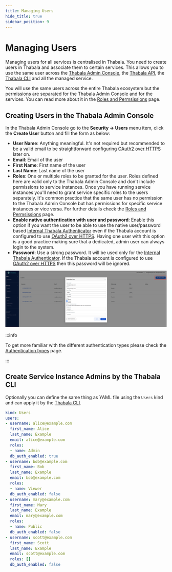 ```yaml
---
title: Managing Users
hide_title: true
sidebar_position: 9
---
```

# Managing Users

Managing users for all services is centralised in Thabala.
You need to create users in Thabala and associate them to certain services.
This allows you to use the same user across the [Thabala Admin Console](/category/thabala-admin-console),
the [Thabala API](/thabala-api), the [Thabala CLI](/thabala-cli) and all the managed service.

You will use the same users across the entire Thabala ecosystem but the permissions are separated for the
Thabala Admin Console and for the services. You can read more about it in the
[Roles and Permsissions](/admin-console/security/roles-and-permissions) page.

## Creating Users in the Thabala Admin Console

In the Thabala Admin Console go to the **Security -> Users** menu item, click the **Create User** button
and fill the form as below:

* **User Name**: Anything meaningful. It's not required but recommended to be a valid email to be straightforward configuring [OAuth2 over HTTPS](/admin-console/security/oauth2) later on.
* **Email**: Email of the user
* **First Name**: First name of the user
* **Last Name**: Last name of the user
* **Roles**: One or multiple roles to be granted for the user.
Roles defined here are valid only to the Thabala Admin Console and don't include permissions to service instances.
Once you have running service instances you'll need to grant service specific roles to the users separately.
It's common practice that the same user has no permission to the Thabala Admin Console but has permissions for
specific service instances or vice versa. For further details check the [Roles and Permsissions](/admin-console/security/roles-and-permissions) page.
* **Enable native authentication with user and password**: Enable this option if you want the user to be able to use
the native user/password based [Internal Thabala Authenticator](/admin-console/security/internal-thabala-authenticator) even if 
the Thabala account is configured to use [OAuth2 over HTTPS](/admin-console/security/oauth2). Having one user with this option is a
good practice making sure that a dedicated, admin user can always login to the system.
* **Password**: Use a strong password. It will be used only for the [Internal Thabala Authenticator](/admin-console/security/internal-thabala-authenticator).
If the Thabala account is configured to use [OAuth2 over HTTPS](/admin-console/security/oauth2)
then this password will be ignored.

![Example banner](./assets/managing-users.png)

:::info

To get more familiar with the different authentication types please check the
[Authentication types](/admin-console/security/authentication-types) page.

:::

## Create Service Instance Admins by the Thabala CLI

Optionally you can define the same thing as YAML file using the `Users` kind and can apply it by the [Thabala CLI](/thabala-cli).

```yaml
kind: Users
users:
- username: alice@example.com
  first_name: Alice
  last_name: Example
  email: alice@example.com
  roles:
  - name: Admin
  db_auth_enabled: true
- username: bob@example.com
  first_name: Bob
  last_name: Example
  email: bob@example.com
  roles:
  - name: Viewer
  db_auth_enabled: false
- username: mary@example.com
  first_name: Mary
  last_name: Example
  email: mary@example.com
  roles:
  - name: Public
  db_auth_enabled: false
- username: scott@example.com
  first_name: Scott
  last_name: Example
  email: scott@example.com
  roles: []
  db_auth_enabled: false
```
